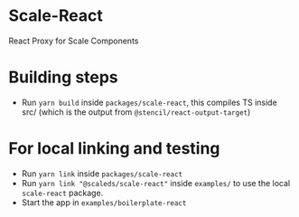 # Scale-React
React Proxy for Scale Components

# Building steps
- Run `yarn build` inside `packages/scale-react`, this compiles TS inside src/ (which is the output from `@stencil/react-output-target`)

# For local linking and testing
- Run `yarn link` inside `packages/scale-react`
- Run `yarn link "@scaleds/scale-react"` inside `examples/` to use the local `scale-react` package.
- Start the app in `examples/boilerplate-react`
